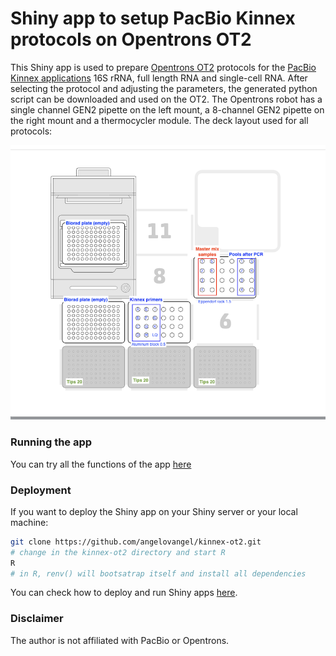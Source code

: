 # Shiny app to setup PacBio Kinnex protocols on Opentrons OT2

This Shiny app is used to prepare [Opentrons OT2](https://opentrons.com/products/robots/ot-2/) protocols for the [PacBio Kinnex applications](https://www.pacb.com/technology/kinnex/) 16S rRNA, full length RNA and single-cell RNA. After selecting the protocol and adjusting the parameters, the generated python script can be downloaded and used on the OT2. The Opentrons robot has a single channel GEN2 pipette on the left mount, a 8-channel GEN2 pipette on the right mount and a thermocycler module. The deck layout used for all protocols:

![deck](www/deck.png) 

### Running the app
You can try all the functions of the app <a href="http://161.35.69.97:3838/kinnex-ot2/" target="_blank">here</a>

### Deployment
If you want to deploy the Shiny app on your Shiny server or your local machine:

```bash
git clone https://github.com/angelovangel/kinnex-ot2.git
# change in the kinnex-ot2 directory and start R
R
# in R, renv() will bootsatrap itself and install all dependencies

``` 
You can check how to deploy and run Shiny apps [here](https://shiny.posit.co/r/deploy.html).
### Disclaimer
The author is not affiliated with PacBio or Opentrons.